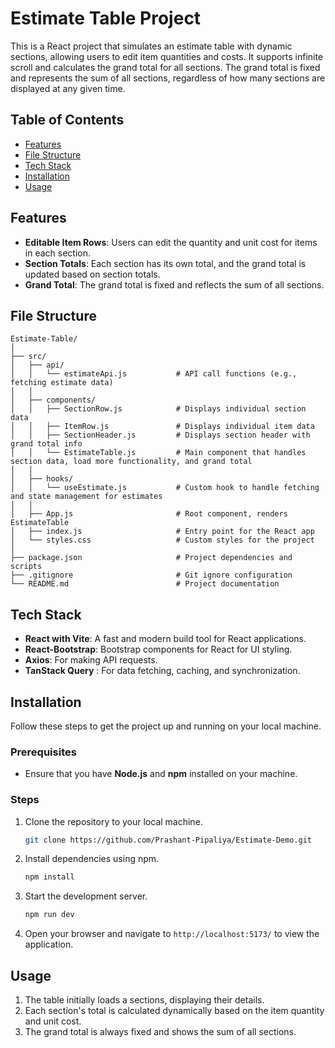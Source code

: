 # Estimate Table Project

This is a React project that simulates an estimate table with dynamic sections, allowing users to edit item quantities and costs. It supports infinite scroll and calculates the grand total for all sections. The grand total is fixed and represents the sum of all sections, regardless of how many sections are displayed at any given time.
  
## Table of Contents
- [Features](#features)
- [File Structure](#file-structure)
- [Tech Stack](#tech-stack)
- [Installation](#installation)
- [Usage](#usage)

## Features
- **Editable Item Rows**: Users can edit the quantity and unit cost for items in each section.
- **Section Totals**: Each section has its own total, and the grand total is updated based on section totals.
- **Grand Total**: The grand total is fixed and reflects the sum of all sections.

## File Structure

```
Estimate-Table/
│
├── src/
│   ├── api/
│   │   └── estimateApi.js           # API call functions (e.g., fetching estimate data)
│   │
│   ├── components/
│   │   ├── SectionRow.js            # Displays individual section data
│   │   ├── ItemRow.js               # Displays individual item data
│   │   ├── SectionHeader.js         # Displays section header with grand total info
│   │   └── EstimateTable.js         # Main component that handles section data, load more functionality, and grand total
│   │
│   ├── hooks/
│   │   └── useEstimate.js           # Custom hook to handle fetching and state management for estimates
│   │
│   ├── App.js                       # Root component, renders EstimateTable
│   ├── index.js                     # Entry point for the React app
│   └── styles.css                   # Custom styles for the project
│
├── package.json                     # Project dependencies and scripts
├── .gitignore                       # Git ignore configuration
└── README.md                        # Project documentation
```

## Tech Stack

- **React with Vite**: A fast and modern build tool for React applications.
- **React-Bootstrap**: Bootstrap components for React for UI styling.
- **Axios**: For making API requests.
- **TanStack Query** : For data fetching, caching, and synchronization.

## Installation

Follow these steps to get the project up and running on your local machine.

### Prerequisites
- Ensure that you have **Node.js** and **npm** installed on your machine.

### Steps

1. Clone the repository to your local machine.

   ```bash
   git clone https://github.com/Prashant-Pipaliya/Estimate-Demo.git
   ```

2. Install dependencies using npm.

   ```bash
   npm install
   ```

3. Start the development server.

   ```bash
   npm run dev
   ```

4. Open your browser and navigate to `http://localhost:5173/` to view the application.

## Usage

1. The table initially loads a sections, displaying their details.
3. Each section's total is calculated dynamically based on the item quantity and unit cost.
4. The grand total is always fixed and shows the sum of all sections.